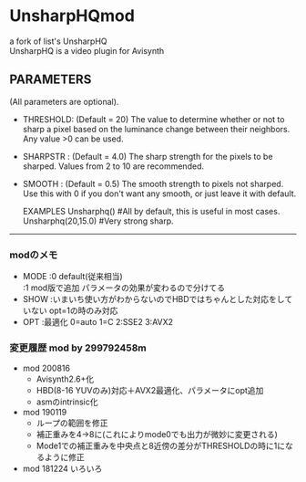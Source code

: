 # UnsharpHQmod
a fork of list's UnsharpHQ  
  UnsharpHQ is a video plugin for Avisynth

## PARAMETERS
(All parameters are optional).
* THRESHOLD: (Default = 20)  The value to determine whether or not to sharp a pixel based on the luminance change between their neighbors. Any value >0 can be used.
* SHARPSTR : (Default = 4.0) The sharp strength for the pixels to be sharped. Values from 2 to 10 are recommended.
* SMOOTH   : (Default = 0.5) The smooth strength to pixels not sharped. Use this with 0 if you don't want any smooth, or just leave it with default.

	EXAMPLES
Unsharphq()           #All by default, this is useful in most cases.
Unsharphq(20,15.0)    #Very strong sharp.
--------------------------------------------------------------------------
### modのメモ
* MODE	:0 default(従来相当)  
		:1 mod版で追加 パラメータの効果が変わるので分けてる
* SHOW	:いまいち使い方がわからないのでHBDではちゃんとした対応をしていない opt=1の時のみ対応
* OPT	:最適化 0=auto 1=C 2:SSE2 3:AVX2
		
### 変更履歴 mod by 299792458m
- mod 200816
  - Avisynth2.6+化
  - HBD(8-16 YUVのみ)対応＋AVX2最適化、パラメータにopt追加
  - asmのintrinsic化
- mod 190119
  - ループの範囲を修正
  - 補正重みを4→8に(これによりmode0でも出力が微妙に変更される)
  - Mode1での補正重みを中央点と8近傍の差分がTHRESHOLDの時に1になるように修正
- mod 181224	いろいろ

